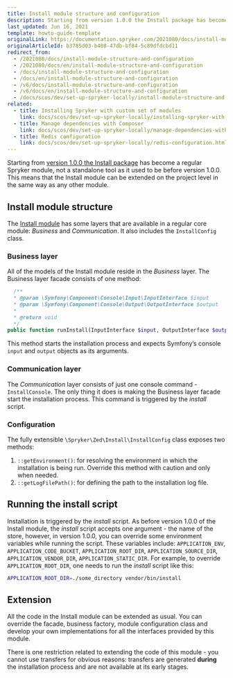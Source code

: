```yaml
---
title: Install module structure and configuration
description: Starting from version 1.0.0 the Install package has become a regular Spryker module that can be extended on the project level
last_updated: Jun 16, 2021
template: howto-guide-template
originalLink: https://documentation.spryker.com/2021080/docs/install-module-structure-and-configuration
originalArticleId: b3785d03-b408-47db-bf84-5c89dfdcbd11
redirect_from:
  - /2021080/docs/install-module-structure-and-configuration
  - /2021080/docs/en/install-module-structure-and-configuration
  - /docs/install-module-structure-and-configuration
  - /docs/en/install-module-structure-and-configuration
  - /v6/docs/install-module-structure-and-configuration
  - /v6/docs/en/install-module-structure-and-configuration
  - /docs/scos/dev/set-up-spryker-locally/install-module-structure-and-configuration.html
related:
  - title: Installing Spryker with custom set of modules
    link: docs/scos/dev/set-up-spryker-locally/installing-spryker-with-custom-set-of-modules.html
  - title: Manage dependencies with Composer
    link: docs/scos/dev/set-up-spryker-locally/manage-dependencies-with-composer.html
  - title: Redis configuration
    link: docs/scos/dev/set-up-spryker-locally/redis-configuration.html
---
```


Starting from [version 1.0.0 the Install package](https://github.com/spryker/install/releases/tag/1.0.0) has become a regular Spryker module, not a standalone tool as it used to be before version 1.0.0. This means that the Install module can be extended on the project level in the same way as any other module.

## Install module structure

The [Install module](https://github.com/spryker/install) has some layers that are available in a regular core module: *Business* and *Communication*. It also includes the `InstallConfig` class.

### Business layer

All of the models of the Install module reside in the *Business* layer. The Business layer facade consists of one method:

```php
  /**
  * @param \Symfony\Component\Console\Input\InputInterface $input
  * @param \Symfony\Component\Console\Output\OutputInterface $output
  *
  * @return void
  */
public function runInstall(InputInterface $input, OutputInterface $output): void;
```

This method starts the installation process and expects Symfony’s console `input` and `output` objects as its arguments.

### Communication layer

The *Communication* layer consists of just one console command - `InstallConsole`. The only thing it does is making the Business layer facade start the installation process. This command is triggered by the *install* script.

### Configuration

The fully extensible `\Spryker\Zed\Install\InstallConfig` class exposes two methods:

1. `::getEnvironment()`: for resolving the environment in which the installation is being run. Override this method with caution and only when needed.
2. `::getLogFilePath()`: for defining the path to the installation log file.

## Running the install script

Installation is triggered by the *install* script. As before version 1.0.0 of the Install module, the *install* script accepts one argument - the name of the store, however, in version 1.0.0, you can override some environment variables while running the script. These variables include: `APPLICATION_ENV`, `APPLICATION_CODE_BUCKET`, `APPLICATION_ROOT_DIR`, `APPLICATION_SOURCE_DIR`, `APPLICATION_VENDOR_DIR`, `APPLICATION_STATIC_DIR`. For example, to override `APPLICATION_ROOT_DIR`, one needs to run the *install* script like this:

```bash
APPLICATION_ROOT_DIR=./some_directory vendor/bin/install
```

## Extension

All the code in the Install module can be extended as usual. You can override the facade, business factory, module configuration class and develop your own implementations for all the interfaces provided by this module.

There is one restriction related to extending the code of this module - you cannot use transfers for obvious reasons: transfers are generated **during** the installation process and are not available at its early stages.
